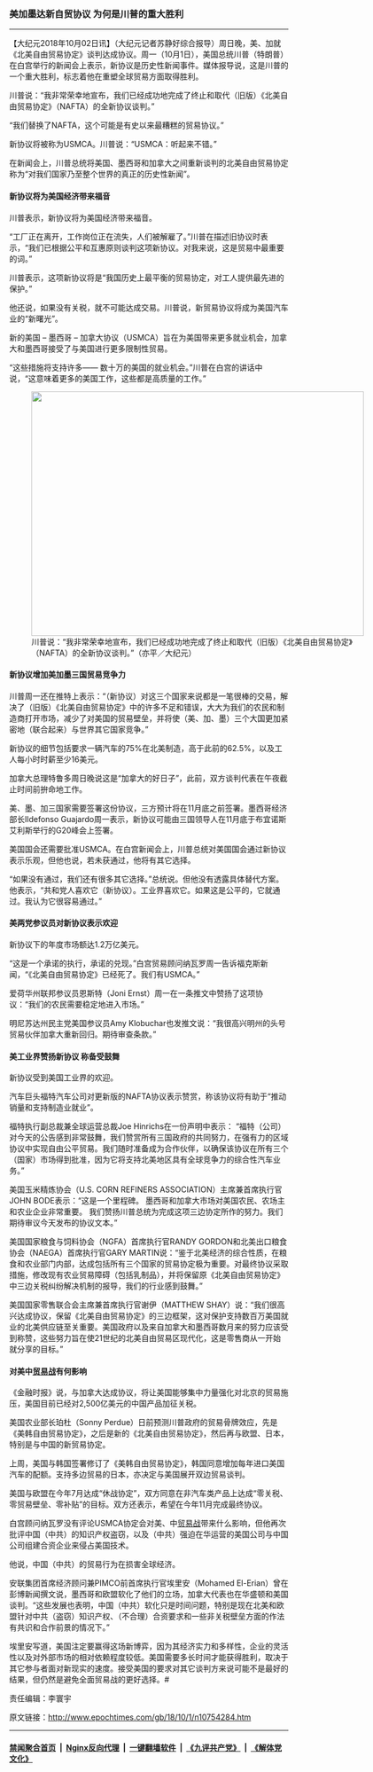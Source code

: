 ### 美加墨达新自贸协议 为何是川普的重大胜利
------------------------

<p>【大纪元2018年10月02日讯】（大纪元记者苏静好综合报导）周日晚，美、加就《北美自由贸易协定》谈判达成协议。周一（10月1日），美国总统川普（特朗普）在白宫举行的新闻会上表示，新协议是历史性新闻事件。媒体报导说，这是川普的一个重大胜利，标志着他在重塑全球贸易方面取得胜利。</p>
<p>川普说：“我非常荣幸地宣布，我们已经成功地完成了终止和取代（旧版）《北美自由贸易协定》（NAFTA）的全新协议谈判。”</p>
<p>“我们替换了NAFTA，这个可能是有史以来最糟糕的贸易协议。”</p>
<p>新协议将被称为USMCA。川普说：“USMCA：听起来不错。”</p>
<p>在新闻会上，川普总统将美国、墨西哥和加拿大之间重新谈判的北美自由贸易协定称为“对我们国家乃至整个世界的真正的历史性新闻”。</p>
<h4>新协议将为美国经济带来福音</h4>
<p>川普表示，新协议将为美国经济带来福音。</p>
<p>“工厂正在离开，工作岗位正在流失，人们被解雇了。”川普在描述旧协议时表示，“我们已根据公平和互惠原则谈判这项新协议。对我来说，这是贸易中最重要的词。”</p>
<p>川普表示，这项新协议将是“我国历史上最平衡的贸易协定，对工人提供最先进的保护。”</p>
<p>他还说，如果没有关税，就不可能达成交易。川普说，新贸易协议将成为美国汽车业的“新曙光”。</p>
<p>新的美国 &#8211; 墨西哥 &#8211; 加拿大协议（USMCA）旨在为美国带来更多就业机会，加拿大和墨西哥接受了与美国进行更多限制性贸易。</p>
<p>“这些措施将支持许多—— 数十万的美国的就业机会。”川普在白宫的讲话中说，“这意味着更多的美国工作，这些都是高质量的工作。”</p>
<figure id="attachment_10754312" style="width: 600px" class="wp-caption aligncenter"><a href="http://i.epochtimes.com/assets/uploads/2018/10/15598eeb69d06c85_ttl7dayOqx_8dca5bb2a43cb099.jpg"><img class="size-large wp-image-10754312" src="http://i.epochtimes.com/assets/uploads/2018/10/15598eeb69d06c85_ttl7dayOqx_8dca5bb2a43cb099-600x441.jpg" alt="" width="600" height="441" /></a><figcaption class="wp-caption-text">川普说：“我非常荣幸地宣布，我们已经成功地完成了终止和取代（旧版）《北美自由贸易协定》（NAFTA）的全新协议谈判。”（亦平／大纪元）</figcaption></figure>
<h4>新协议增加美加墨三国贸易竞争力</h4>
<p>川普周一还在推特上表示：“（新协议）对这三个国家来说都是一笔很棒的交易，解决了（旧版）《北美自由贸易协定》中的许多不足和错误，大大为我们的农民和制造商打开市场，减少了对美国的贸易壁垒，并将使（美、加、墨）三个大国更加紧密地（联合起来）与世界其它国家竞争。”</p>
<p>新协议的细节包括要求一辆汽车的75%在北美制造，高于此前的62.5%，以及工人每小时时薪至少16美元。</p>
<p>加拿大总理特鲁多周日晚说这是“加拿大的好日子”，此前，双方谈判代表在午夜截止时间前拚命地工作。</p>
<p>美、墨、加三国家需要签署这份协议，三方预计将在11月底之前签署。墨西哥经济部长Ildefonso Guajardo周一表示，新协议可能由三国领导人在11月底于布宜诺斯艾利斯举行的G20峰会上签署。</p>
<p>美国国会还需要批准USMCA。在白宫新闻会上，川普总统对美国国会通过新协议表示乐观，但他也说，若未获通过，他将有其它选择。</p>
<p>“如果没有通过，我们还有很多其它选择。”总统说。但他没有透露具体替代方案。他表示，“共和党人喜欢它（新协议）。工业界喜欢它。如果这是公平的，它就通过。我认为它很容易通过。”</p>
<h4>美两党参议员对新协议表示欢迎</h4>
<p>新协议下的年度市场额达1.2万亿美元。</p>
<p>“这是一个承诺的执行，承诺的兑现。”白宫贸易顾问纳瓦罗周一告诉福克斯新闻，“《北美自由贸易协定》已经死了。我们有USMCA。”</p>
<p>爱荷华州联邦参议员恩斯特（Joni Ernst）周一在一条推文中赞扬了这项协议：“我们的农民需要稳定地进入市场。”</p>
<p>明尼苏达州民主党美国参议员Amy Klobuchar也发推文说：“我很高兴明州的头号贸易伙伴加拿大重新回归。期待审查条款。”</p>
<h4>美工业界赞扬新协议 称备受鼓舞</h4>
<p>新协议受到美国工业界的欢迎。</p>
<p>汽车巨头福特汽车公司对更新版的NAFTA协议表示赞赏，称该协议将有助于“推动销量和支持制造业就业”。</p>
<p>福特执行副总裁兼全球运营总裁Joe Hinrichs在一份声明中表示： “福特（公司）对今天的公告感到非常鼓舞，我们赞赏所有三国政府的共同努力，在强有力的区域协议中实现自由公平贸易。我们随时准备成为合作伙伴，以确保该协议在所有三个（国家）市场得到批准，因为它将支持北美地区具有全球竞争力的综合性汽车业务。”</p>
<p>美国玉米精炼协会（U.S. CORN REFINERS ASSOCIATION）主席兼首席执行官JOHN BODE表示：“这是一个里程碑。 墨西哥和加拿大市场对美国农民、农场主和农业企业非常重要。 我们赞扬川普总统为完成这项三边协定所作的努力。我们期待审议今天发布的协议文本。”</p>
<p>美国国家粮食与饲料协会（NGFA）首席执行官RANDY GORDON和北美出口粮食协会（NAEGA）首席执行官GARY MARTIN说：“鉴于北美经济的综合性质，在粮食和农业部门内部，达成包括所有三个国家的贸易协定极为重要。对最终协议采取措施，修改现有农业贸易障碍（包括乳制品），并将保留原《北美自由贸易协定》中三边关税纠纷解决机制的报导，我们的行业感到鼓舞。”</p>
<p>美国国家零售联合会主席兼首席执行官谢伊（MATTHEW SHAY）说：“我们很高兴达成协议，保留《北美自由贸易协定》的三边框架，这对保护支持数百万美国就业的北美供应链至关重要。美国政府以及来自加拿大和墨西哥数月来的努力应该受到称赞，这些努力旨在使21世纪的北美自由贸易区现代化，这是零售商从一开始就分享的目标。”</p>
<h4>对美中<a href="http://www.epochtimes.com/gb/tag/%E8%B4%B8%E6%98%93%E6%88%98.html">贸易战</a>有何影响</h4>
<p>《金融时报》说，与加拿大达成协议，将让美国能够集中力量强化对北京的贸易施压，美国目前已经对2,500亿美元的中国产品加征关税。</p>
<p>美国农业部长珀杜（Sonny Perdue）日前预测川普政府的贸易骨牌效应，先是《美韩自由贸易协定》，之后是新的《北美自由贸易协定》，然后再与欧盟、日本，特别是与中国的新贸易协定。</p>
<p>上周，美国与韩国签署修订了《美韩自由贸易协定》，韩国同意增加每年进口美国汽车的配额。支持多边贸易的日本，亦决定与美国展开双边贸易谈判。</p>
<p>美国与欧盟在今年7月达成“休战协定”，双方同意在非汽车类产品上达成“零关税、零贸易壁垒、零补贴”的目标。双方还表示，希望在今年11月完成最终协议。</p>
<p>白宫顾问纳瓦罗没有评论USMCA协定会对美、中<a href="http://www.epochtimes.com/gb/tag/%E8%B4%B8%E6%98%93%E6%88%98.html">贸易战</a>带来什么影响，但他再次批评中国（中共）的知识产权盗窃，以及（中共）强迫在华运营的美国公司与中国公司组建合资企业来侵占美国技术。</p>
<p>他说，中国（中共）的贸易行为在损害全球经济。</p>
<p>安联集团首席经济顾问兼PIMCO前首席执行官埃里安（Mohamed El-Erian）曾在彭博新闻撰文说，墨西哥和欧盟软化了他们的立场，加拿大代表也在华盛顿和美国谈判。“这些发展也表明，中国（中共）软化只是时间问题，特别是现在北美和欧盟针对中共（盗窃）知识产权、（不合理）合资要求和一些非关税壁垒方面的作法有共识和合作前景的情况下。”</p>
<p>埃里安写道，美国注定要赢得这场新博弈，因为其经济实力和多样性，企业的灵活性以及对外部市场的相对依赖程度较低。美国需要多长时间才能获得胜利，取决于其它参与者面对新现实的速度。接受美国的要求对其它谈判方来说可能不是最好的结果，但仍然是避免全面贸易战的更好选择。#</p>
<p>责任编辑：李寰宇</p>

原文链接：http://www.epochtimes.com/gb/18/10/1/n10754284.htm


------------------------
#### [禁闻聚合首页](https://github.com/gfw-breaker/banned-news/blob/master/README.md) &nbsp;|&nbsp; [Nginx反向代理](https://github.com/gfw-breaker/open-proxy/blob/master/README.md) &nbsp;|&nbsp; [一键翻墙软件](https://github.com/gfw-breaker/nogfw/blob/master/README.md) &nbsp;|&nbsp; [《九评共产党》](https://github.com/gfw-breaker/9ping.md/blob/master/README.md#九评之一评共产党是什么) &nbsp;|&nbsp; [《解体党文化》](https://github.com/gfw-breaker/jtdwh.md/blob/master/README.md#绪论)